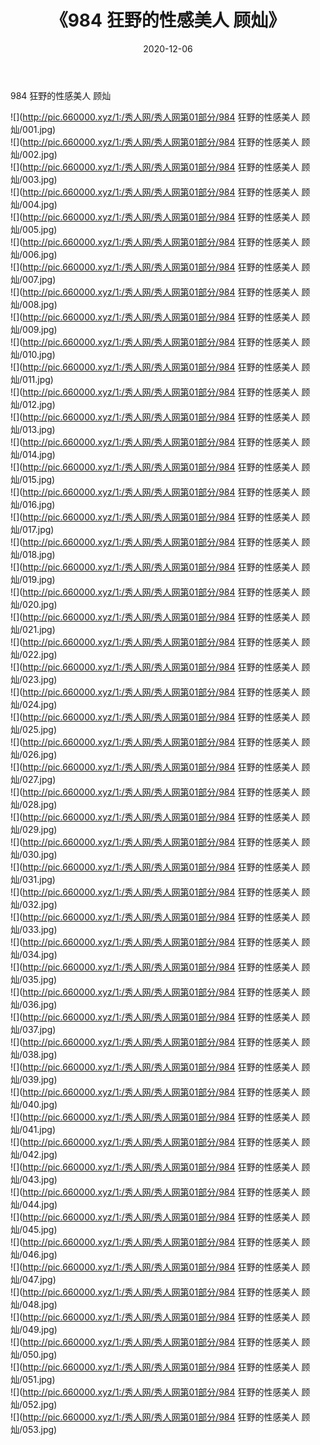 ﻿---
layout: post
title:  《984 狂野的性感美人 顾灿》
date:   2020-12-06
img: http://pic.660000.xyz/1:/秀人网/秀人网第01部分/984 狂野的性感美人 顾灿/000.jpg
categories: [美女, 清纯, 唯美]
---

984 狂野的性感美人 顾灿

  ![](http://pic.660000.xyz/1:/秀人网/秀人网第01部分/984 狂野的性感美人 顾灿/001.jpg) <br> ![](http://pic.660000.xyz/1:/秀人网/秀人网第01部分/984 狂野的性感美人 顾灿/002.jpg) <br> ![](http://pic.660000.xyz/1:/秀人网/秀人网第01部分/984 狂野的性感美人 顾灿/003.jpg) <br> ![](http://pic.660000.xyz/1:/秀人网/秀人网第01部分/984 狂野的性感美人 顾灿/004.jpg) <br> ![](http://pic.660000.xyz/1:/秀人网/秀人网第01部分/984 狂野的性感美人 顾灿/005.jpg) <br> ![](http://pic.660000.xyz/1:/秀人网/秀人网第01部分/984 狂野的性感美人 顾灿/006.jpg) <br> ![](http://pic.660000.xyz/1:/秀人网/秀人网第01部分/984 狂野的性感美人 顾灿/007.jpg) <br> ![](http://pic.660000.xyz/1:/秀人网/秀人网第01部分/984 狂野的性感美人 顾灿/008.jpg) <br> ![](http://pic.660000.xyz/1:/秀人网/秀人网第01部分/984 狂野的性感美人 顾灿/009.jpg) <br> ![](http://pic.660000.xyz/1:/秀人网/秀人网第01部分/984 狂野的性感美人 顾灿/010.jpg) <br> ![](http://pic.660000.xyz/1:/秀人网/秀人网第01部分/984 狂野的性感美人 顾灿/011.jpg) <br> ![](http://pic.660000.xyz/1:/秀人网/秀人网第01部分/984 狂野的性感美人 顾灿/012.jpg) <br> ![](http://pic.660000.xyz/1:/秀人网/秀人网第01部分/984 狂野的性感美人 顾灿/013.jpg) <br> ![](http://pic.660000.xyz/1:/秀人网/秀人网第01部分/984 狂野的性感美人 顾灿/014.jpg) <br> ![](http://pic.660000.xyz/1:/秀人网/秀人网第01部分/984 狂野的性感美人 顾灿/015.jpg) <br> ![](http://pic.660000.xyz/1:/秀人网/秀人网第01部分/984 狂野的性感美人 顾灿/016.jpg) <br> ![](http://pic.660000.xyz/1:/秀人网/秀人网第01部分/984 狂野的性感美人 顾灿/017.jpg) <br> ![](http://pic.660000.xyz/1:/秀人网/秀人网第01部分/984 狂野的性感美人 顾灿/018.jpg) <br> ![](http://pic.660000.xyz/1:/秀人网/秀人网第01部分/984 狂野的性感美人 顾灿/019.jpg) <br> ![](http://pic.660000.xyz/1:/秀人网/秀人网第01部分/984 狂野的性感美人 顾灿/020.jpg) <br> ![](http://pic.660000.xyz/1:/秀人网/秀人网第01部分/984 狂野的性感美人 顾灿/021.jpg) <br> ![](http://pic.660000.xyz/1:/秀人网/秀人网第01部分/984 狂野的性感美人 顾灿/022.jpg) <br> ![](http://pic.660000.xyz/1:/秀人网/秀人网第01部分/984 狂野的性感美人 顾灿/023.jpg) <br> ![](http://pic.660000.xyz/1:/秀人网/秀人网第01部分/984 狂野的性感美人 顾灿/024.jpg) <br> ![](http://pic.660000.xyz/1:/秀人网/秀人网第01部分/984 狂野的性感美人 顾灿/025.jpg) <br> ![](http://pic.660000.xyz/1:/秀人网/秀人网第01部分/984 狂野的性感美人 顾灿/026.jpg) <br> ![](http://pic.660000.xyz/1:/秀人网/秀人网第01部分/984 狂野的性感美人 顾灿/027.jpg) <br> ![](http://pic.660000.xyz/1:/秀人网/秀人网第01部分/984 狂野的性感美人 顾灿/028.jpg) <br> ![](http://pic.660000.xyz/1:/秀人网/秀人网第01部分/984 狂野的性感美人 顾灿/029.jpg) <br> ![](http://pic.660000.xyz/1:/秀人网/秀人网第01部分/984 狂野的性感美人 顾灿/030.jpg) <br> ![](http://pic.660000.xyz/1:/秀人网/秀人网第01部分/984 狂野的性感美人 顾灿/031.jpg) <br> ![](http://pic.660000.xyz/1:/秀人网/秀人网第01部分/984 狂野的性感美人 顾灿/032.jpg) <br> ![](http://pic.660000.xyz/1:/秀人网/秀人网第01部分/984 狂野的性感美人 顾灿/033.jpg) <br> ![](http://pic.660000.xyz/1:/秀人网/秀人网第01部分/984 狂野的性感美人 顾灿/034.jpg) <br> ![](http://pic.660000.xyz/1:/秀人网/秀人网第01部分/984 狂野的性感美人 顾灿/035.jpg) <br> ![](http://pic.660000.xyz/1:/秀人网/秀人网第01部分/984 狂野的性感美人 顾灿/036.jpg) <br> ![](http://pic.660000.xyz/1:/秀人网/秀人网第01部分/984 狂野的性感美人 顾灿/037.jpg) <br> ![](http://pic.660000.xyz/1:/秀人网/秀人网第01部分/984 狂野的性感美人 顾灿/038.jpg) <br> ![](http://pic.660000.xyz/1:/秀人网/秀人网第01部分/984 狂野的性感美人 顾灿/039.jpg) <br> ![](http://pic.660000.xyz/1:/秀人网/秀人网第01部分/984 狂野的性感美人 顾灿/040.jpg) <br> ![](http://pic.660000.xyz/1:/秀人网/秀人网第01部分/984 狂野的性感美人 顾灿/041.jpg) <br> ![](http://pic.660000.xyz/1:/秀人网/秀人网第01部分/984 狂野的性感美人 顾灿/042.jpg) <br> ![](http://pic.660000.xyz/1:/秀人网/秀人网第01部分/984 狂野的性感美人 顾灿/043.jpg) <br> ![](http://pic.660000.xyz/1:/秀人网/秀人网第01部分/984 狂野的性感美人 顾灿/044.jpg) <br> ![](http://pic.660000.xyz/1:/秀人网/秀人网第01部分/984 狂野的性感美人 顾灿/045.jpg) <br> ![](http://pic.660000.xyz/1:/秀人网/秀人网第01部分/984 狂野的性感美人 顾灿/046.jpg) <br> ![](http://pic.660000.xyz/1:/秀人网/秀人网第01部分/984 狂野的性感美人 顾灿/047.jpg) <br> ![](http://pic.660000.xyz/1:/秀人网/秀人网第01部分/984 狂野的性感美人 顾灿/048.jpg) <br> ![](http://pic.660000.xyz/1:/秀人网/秀人网第01部分/984 狂野的性感美人 顾灿/049.jpg) <br> ![](http://pic.660000.xyz/1:/秀人网/秀人网第01部分/984 狂野的性感美人 顾灿/050.jpg) <br> ![](http://pic.660000.xyz/1:/秀人网/秀人网第01部分/984 狂野的性感美人 顾灿/051.jpg) <br> ![](http://pic.660000.xyz/1:/秀人网/秀人网第01部分/984 狂野的性感美人 顾灿/052.jpg) <br> ![](http://pic.660000.xyz/1:/秀人网/秀人网第01部分/984 狂野的性感美人 顾灿/053.jpg) <br>